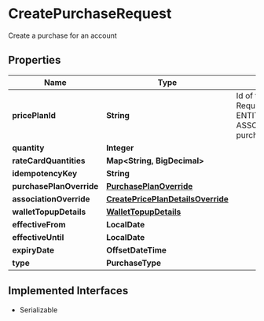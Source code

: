 

# CreatePurchaseRequest

Create a purchase for an account

## Properties

| Name | Type | Description | Notes |
|------------ | ------------- | ------------- | -------------|
|**pricePlanId** | **String** | Id of the price plan, Required for ENTITLEMENT_GRANT, ASSOCIATION purchase |  [optional] |
|**quantity** | **Integer** |  |  [optional] |
|**rateCardQuantities** | **Map&lt;String, BigDecimal&gt;** |  |  [optional] |
|**idempotencyKey** | **String** |  |  [optional] |
|**purchasePlanOverride** | [**PurchasePlanOverride**](PurchasePlanOverride.md) |  |  [optional] |
|**associationOverride** | [**CreatePricePlanDetailsOverride**](CreatePricePlanDetailsOverride.md) |  |  [optional] |
|**walletTopupDetails** | [**WalletTopupDetails**](WalletTopupDetails.md) |  |  [optional] |
|**effectiveFrom** | **LocalDate** |  |  [optional] |
|**effectiveUntil** | **LocalDate** |  |  [optional] |
|**expiryDate** | **OffsetDateTime** |  |  [optional] |
|**type** | **PurchaseType** |  |  [optional] |


## Implemented Interfaces

* Serializable


